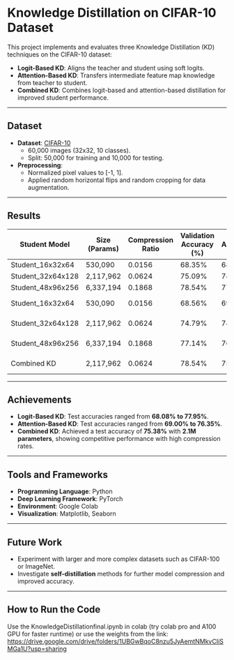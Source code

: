 # Knowledge Distillation on CIFAR-10 Dataset

This project implements and evaluates three Knowledge Distillation (KD) techniques on the CIFAR-10 dataset:
- **Logit-Based KD**: Aligns the teacher and student using soft logits.
- **Attention-Based KD**: Transfers intermediate feature map knowledge from teacher to student.
- **Combined KD**: Combines logit-based and attention-based distillation for improved student performance.

---

## Dataset

- **Dataset**: [CIFAR-10](https://www.cs.toronto.edu/~kriz/cifar.html) 
  - 60,000 images (32x32, 10 classes).
  - Split: 50,000 for training and 10,000 for testing.
- **Preprocessing**: 
  - Normalized pixel values to [-1, 1].
  - Applied random horizontal flips and random cropping for data augmentation.

---

## Results

| **Student Model**     | **Size (Params)** | **Compression Ratio** | **Validation Accuracy (%)** | **Test Accuracy (%)** | **Method**         |
|------------------------|-------------------|------------------------|-----------------------------|------------------------|--------------------|
| Student_16x32x64       | 530,090           | 0.0156                 | 68.35%                     | 68.08%                | Logit              |
| Student_32x64x128      | 2,117,962         | 0.0624                 | 75.09%                     | 74.59%                | Logit              |
| Student_48x96x256      | 6,337,194         | 0.1868                 | 78.54%                     | 77.95%                | Logit              |
| Student_16x32x64       | 530,090           | 0.0156                 | 68.56%                     | 69.00%                | Attention-Based    |
| Student_32x64x128      | 2,117,962         | 0.0624                 | 74.79%                     | 74.44%                | Attention-Based    |
| Student_48x96x256      | 6,337,194         | 0.1868                 | 77.14%                     | 76.35%                | Attention-Based    |
| Combined KD            | 2,117,962         | 0.0624                 | 78.54%                     | 75.38%                | Combined KD        |

---

## Achievements

- **Logit-Based KD**: Test accuracies ranged from **68.08% to 77.95%**.
- **Attention-Based KD**: Test accuracies ranged from **69.00% to 76.35%**.
- **Combined KD**: Achieved a test accuracy of **75.38%** with **2.1M parameters**, showing competitive performance with high compression rates.

---

## Tools and Frameworks

- **Programming Language**: Python
- **Deep Learning Framework**: PyTorch
- **Environment**: Google Colab
- **Visualization**: Matplotlib, Seaborn

---

## Future Work

- Experiment with larger and more complex datasets such as CIFAR-100 or ImageNet.
- Investigate **self-distillation** methods for further model compression and improved accuracy.

---

## How to Run the Code
Use the KnowledgeDistillationfinal.ipynb in colab (try colab pro and A100 GPU for faster runtime)
or use the weights from the link:
https://drive.google.com/drive/folders/1UBGwBqoC8nzu5JyAemtNMkvCIiSMGa1U?usp=sharing

